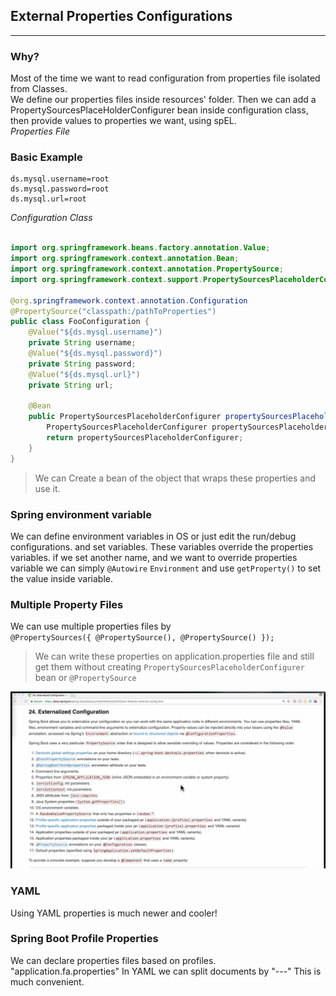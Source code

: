 ## External Properties Configurations

***

### Why?

Most of the time we want to read configuration from properties file isolated from Classes.
<br>
We define our properties files inside resources' folder. Then we can add a PropertySourcesPlaceHolderConfigurer bean
inside configuration class, then provide values to properties we want, using spEL.
</br>*Properties File*

### Basic Example
```properties
ds.mysql.username=root
ds.mysql.password=root
ds.mysql.url=root
```

*Configuration Class*

```java

import org.springframework.beans.factory.annotation.Value;
import org.springframework.context.annotation.Bean;
import org.springframework.context.annotation.PropertySource;
import org.springframework.context.support.PropertySourcesPlaceholderConfigurer;

@org.springframework.context.annotation.Configuration
@PropertySource("classpath:/pathToProperties")
public class FooConfiguration {
    @Value("${ds.mysql.username}")
    private String username;
    @Value("${ds.mysql.password}")
    private String password;
    @Value("${ds.mysql.url}")
    private String url;

    @Bean
    public PropertySourcesPlaceholderConfigurer propertySourcesPlaceholderConfigurer() {
        PropertySourcesPlaceholderConfigurer propertySourcesPlaceholderConfigurer = new PropertySourcesPlaceholderConfigurer();
        return propertySourcesPlaceholderConfigurer;
    }
}
```
> We can Create a bean of the object that wraps these properties and use it.

### Spring environment variable
We can define environment variables in OS or just edit the run/debug configurations.
and set variables. 
These variables override the properties variables. if we set another name,
and we want to override properties variable we can simply `@Autowire` `Environment` 
and use `getProperty()` to set the value inside variable.

### Multiple Property Files
We can use multiple properties files by<br>
`@PropertySources({
    @PropertySource(),
    @PropertySource()
});`

> We can write these properties on application.properties file and still get them without
> creating `PropertySourcesPlaceholderConfigurer` bean or `@PropertySource`

![priority](../../pics/external_properties_priorities.png)

### YAML
Using YAML properties is much newer and cooler!

### Spring Boot Profile Properties
We can declare properties files based on profiles.
"application.fa.properties"
In YAML we can split documents by "---"
This is much convenient.